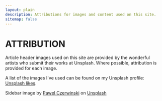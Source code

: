 ```yaml
---
layout: plain
description: Attributions for images and content used on this site.
sitemap: false
---
```


# ATTRIBUTION

Article header images used on this site are provided by the wonderful artists who submit their works at Unsplash. Where possible, attribution is provided for each image.

A list of the images I've used can be found on my Unsplash profile: [Unsplash likes](https://unsplash.com/@aaronparker/likes).

Sidebar image by <a href="https://unsplash.com/@pawel_czerwinski?utm_content=creditCopyText&utm_medium=referral&utm_source=unsplash">Pawel Czerwinski</a> on <a href="https://unsplash.com/photos/a-computer-generated-image-of-an-abstract-design-C7lsAjG15GM?utm_content=creditCopyText&utm_medium=referral&utm_source=unsplash">Unsplash</a>

